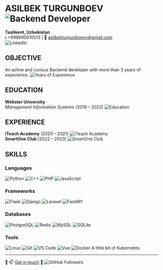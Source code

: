 # ASILBEK TURGUNBOEV ![Backend Developer](https://img.shields.io/badge/Role-Backend_Developer-blue)

**Tashkent, Uzbekistan**  
📞 +998990010513 | 📧 [asilbekturgunboevv@gmail.com](mailto:asilbekturgunboevv@gmail.com)  
![LinkedIn](https://img.shields.io/badge/LinkedIn-0077B5?style=for-the-badge&logo=linkedin&logoColor=white)

## OBJECTIVE

An active and curious Backend developer with more than 3 years of experience. ![Years of Experience](https://img.shields.io/badge/Experience-3%2B%20years-brightgreen)

## EDUCATION

**Webster University**  
_Management Information Systems_ (2019 – 2023) ![Education](https://img.shields.io/badge/Education-Bachelor's%20Degree-orange)

## EXPERIENCE

**iTeach Academy** (2020 – 2021) ![iTeach Academy](https://img.shields.io/badge/iTeach%20Academy-2020--2021-blue)  
**SmartOne Club** (2022 – 2023) ![SmartOne Club](https://img.shields.io/badge/SmartOne%20Club-2022--2023-blue)

## SKILLS

### Languages
![Python](https://img.shields.io/badge/-Python-333333?style=flat&logo=python) ![C++](https://img.shields.io/badge/-C++-333333?style=flat&logo=c) ![PHP](https://img.shields.io/badge/-PHP-333333?style=flat&logo=php) ![JavaScript](https://img.shields.io/badge/-JavaScript-333333?style=flat&logo=javascript)

### Frameworks
![Flask](https://img.shields.io/badge/-Flask-333333?style=flat&logo=flask) ![Django](https://img.shields.io/badge/-Django-333333?style=flat&logo=django) ![Laravel](https://img.shields.io/badge/-Laravel-333333?style=flat&logo=laravel) ![FastAPI](https://img.shields.io/badge/-FastAPI-333333?style=flat&logo=fastapi)

### Databases
![PostgreSQL](https://img.shields.io/badge/-PostgreSQL-333333?style=flat&logo=postgresql) ![Redis](https://img.shields.io/badge/-Redis-333333?style=flat&logo=redis) ![MySQL](https://img.shields.io/badge/-MySQL-4479A1?style=flat&logo=mysql) ![SQLite](https://img.shields.io/badge/-SQLite-07405E?style=flat&logo=sqlite)

### Tools
![Linux](https://img.shields.io/badge/-Linux-333333?style=flat&logo=linux) ![Git](https://img.shields.io/badge/-Git-333333?style=flat&logo=git) ![VS Code](https://img.shields.io/badge/-VS%20Code-007ACC?style=flat&logo=visual-studio-code) ![Vue](https://img.shields.io/badge/-Vue.js-4FC08D?style=flat&logo=vue.js) ![Docker](https://img.shields.io/badge/-Docker-2496ED?style=flat&logo=docker) A little bit of Kubernetes

---

🔗 📫 [Get in touch](mailto:asilbekturgunboevv@gmail.com) 🤝 ![GitHub Followers](https://img.shields.io/github/followers/AsilbekT?label=Follow&style=social)
